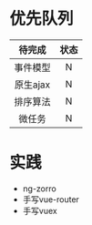 # 优先队列

|  待完成  | 状态 |
| :------: | :--: |
| 事件模型 |  N   |
| 原生ajax |  N   |
| 排序算法 |  N   |
|  微任务  |  N   |



# 实践

- ng-zorro
- 手写vue-router
- 手写vuex

